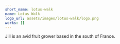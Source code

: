 ```yaml
---
short_name: lotus-walk
name: Lotus Walk
logo_url: assets/images/lotus-walk/logo.png
works: []
---
```

Jill is an avid fruit grower based in the south of France.